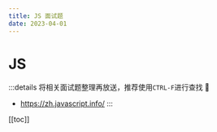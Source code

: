 ```yaml
---
title: JS 面试题
date: 2023-04-01
---
```


# JS

:::details 将相关面试题整理再放送，推荐使用`CTRL-F`进行查找 📢
- https://zh.javascript.info/
:::

[[toc]]